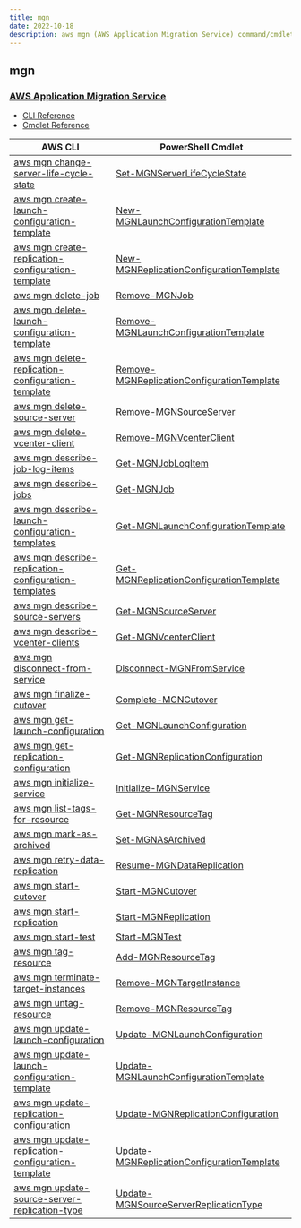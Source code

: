 ```yaml
---
title: mgn
date: 2022-10-18
description: aws mgn (AWS Application Migration Service) command/cmdlet list.
---
```


## mgn

### [AWS Application Migration Service](https://aws.amazon.com/application-migration-service/)

* [CLI Reference](https://docs.aws.amazon.com/cli/latest/reference/mgn/index.html)
* [Cmdlet Reference](https://docs.aws.amazon.com/powershell/latest/reference/items/Mgn_cmdlets.html)

|AWS CLI|PowerShell Cmdlet|
|----|----|
|[aws mgn change-server-life-cycle-state](https://docs.aws.amazon.com/cli/latest/reference/mgn/change-server-life-cycle-state.html)|[Set-MGNServerLifeCycleState](https://docs.aws.amazon.com/powershell/latest/reference/items/Set-MGNServerLifeCycleState.html)|
|[aws mgn create-launch-configuration-template](https://docs.aws.amazon.com/cli/latest/reference/mgn/create-launch-configuration-template.html)|[New-MGNLaunchConfigurationTemplate](https://docs.aws.amazon.com/powershell/latest/reference/items/New-MGNLaunchConfigurationTemplate.html)|
|[aws mgn create-replication-configuration-template](https://docs.aws.amazon.com/cli/latest/reference/mgn/create-replication-configuration-template.html)|[New-MGNReplicationConfigurationTemplate](https://docs.aws.amazon.com/powershell/latest/reference/items/New-MGNReplicationConfigurationTemplate.html)|
|[aws mgn delete-job](https://docs.aws.amazon.com/cli/latest/reference/mgn/delete-job.html)|[Remove-MGNJob](https://docs.aws.amazon.com/powershell/latest/reference/items/Remove-MGNJob.html)|
|[aws mgn delete-launch-configuration-template](https://docs.aws.amazon.com/cli/latest/reference/mgn/delete-launch-configuration-template.html)|[Remove-MGNLaunchConfigurationTemplate](https://docs.aws.amazon.com/powershell/latest/reference/items/Remove-MGNLaunchConfigurationTemplate.html)|
|[aws mgn delete-replication-configuration-template](https://docs.aws.amazon.com/cli/latest/reference/mgn/delete-replication-configuration-template.html)|[Remove-MGNReplicationConfigurationTemplate](https://docs.aws.amazon.com/powershell/latest/reference/items/Remove-MGNReplicationConfigurationTemplate.html)|
|[aws mgn delete-source-server](https://docs.aws.amazon.com/cli/latest/reference/mgn/delete-source-server.html)|[Remove-MGNSourceServer](https://docs.aws.amazon.com/powershell/latest/reference/items/Remove-MGNSourceServer.html)|
|[aws mgn delete-vcenter-client](https://docs.aws.amazon.com/cli/latest/reference/mgn/delete-vcenter-client.html)|[Remove-MGNVcenterClient](https://docs.aws.amazon.com/powershell/latest/reference/items/Remove-MGNVcenterClient.html)|
|[aws mgn describe-job-log-items](https://docs.aws.amazon.com/cli/latest/reference/mgn/describe-job-log-items.html)|[Get-MGNJobLogItem](https://docs.aws.amazon.com/powershell/latest/reference/items/Get-MGNJobLogItem.html)|
|[aws mgn describe-jobs](https://docs.aws.amazon.com/cli/latest/reference/mgn/describe-jobs.html)|[Get-MGNJob](https://docs.aws.amazon.com/powershell/latest/reference/items/Get-MGNJob.html)|
|[aws mgn describe-launch-configuration-templates](https://docs.aws.amazon.com/cli/latest/reference/mgn/describe-launch-configuration-templates.html)|[Get-MGNLaunchConfigurationTemplate](https://docs.aws.amazon.com/powershell/latest/reference/items/Get-MGNLaunchConfigurationTemplate.html)|
|[aws mgn describe-replication-configuration-templates](https://docs.aws.amazon.com/cli/latest/reference/mgn/describe-replication-configuration-templates.html)|[Get-MGNReplicationConfigurationTemplate](https://docs.aws.amazon.com/powershell/latest/reference/items/Get-MGNReplicationConfigurationTemplate.html)|
|[aws mgn describe-source-servers](https://docs.aws.amazon.com/cli/latest/reference/mgn/describe-source-servers.html)|[Get-MGNSourceServer](https://docs.aws.amazon.com/powershell/latest/reference/items/Get-MGNSourceServer.html)|
|[aws mgn describe-vcenter-clients](https://docs.aws.amazon.com/cli/latest/reference/mgn/describe-vcenter-clients.html)|[Get-MGNVcenterClient](https://docs.aws.amazon.com/powershell/latest/reference/items/Get-MGNVcenterClient.html)|
|[aws mgn disconnect-from-service](https://docs.aws.amazon.com/cli/latest/reference/mgn/disconnect-from-service.html)|[Disconnect-MGNFromService](https://docs.aws.amazon.com/powershell/latest/reference/items/Disconnect-MGNFromService.html)|
|[aws mgn finalize-cutover](https://docs.aws.amazon.com/cli/latest/reference/mgn/finalize-cutover.html)|[Complete-MGNCutover](https://docs.aws.amazon.com/powershell/latest/reference/items/Complete-MGNCutover.html)|
|[aws mgn get-launch-configuration](https://docs.aws.amazon.com/cli/latest/reference/mgn/get-launch-configuration.html)|[Get-MGNLaunchConfiguration](https://docs.aws.amazon.com/powershell/latest/reference/items/Get-MGNLaunchConfiguration.html)|
|[aws mgn get-replication-configuration](https://docs.aws.amazon.com/cli/latest/reference/mgn/get-replication-configuration.html)|[Get-MGNReplicationConfiguration](https://docs.aws.amazon.com/powershell/latest/reference/items/Get-MGNReplicationConfiguration.html)|
|[aws mgn initialize-service](https://docs.aws.amazon.com/cli/latest/reference/mgn/initialize-service.html)|[Initialize-MGNService](https://docs.aws.amazon.com/powershell/latest/reference/items/Initialize-MGNService.html)|
|[aws mgn list-tags-for-resource](https://docs.aws.amazon.com/cli/latest/reference/mgn/list-tags-for-resource.html)|[Get-MGNResourceTag](https://docs.aws.amazon.com/powershell/latest/reference/items/Get-MGNResourceTag.html)|
|[aws mgn mark-as-archived](https://docs.aws.amazon.com/cli/latest/reference/mgn/mark-as-archived.html)|[Set-MGNAsArchived](https://docs.aws.amazon.com/powershell/latest/reference/items/Set-MGNAsArchived.html)|
|[aws mgn retry-data-replication](https://docs.aws.amazon.com/cli/latest/reference/mgn/retry-data-replication.html)|[Resume-MGNDataReplication](https://docs.aws.amazon.com/powershell/latest/reference/items/Resume-MGNDataReplication.html)|
|[aws mgn start-cutover](https://docs.aws.amazon.com/cli/latest/reference/mgn/start-cutover.html)|[Start-MGNCutover](https://docs.aws.amazon.com/powershell/latest/reference/items/Start-MGNCutover.html)|
|[aws mgn start-replication](https://docs.aws.amazon.com/cli/latest/reference/mgn/start-replication.html)|[Start-MGNReplication](https://docs.aws.amazon.com/powershell/latest/reference/items/Start-MGNReplication.html)|
|[aws mgn start-test](https://docs.aws.amazon.com/cli/latest/reference/mgn/start-test.html)|[Start-MGNTest](https://docs.aws.amazon.com/powershell/latest/reference/items/Start-MGNTest.html)|
|[aws mgn tag-resource](https://docs.aws.amazon.com/cli/latest/reference/mgn/tag-resource.html)|[Add-MGNResourceTag](https://docs.aws.amazon.com/powershell/latest/reference/items/Add-MGNResourceTag.html)|
|[aws mgn terminate-target-instances](https://docs.aws.amazon.com/cli/latest/reference/mgn/terminate-target-instances.html)|[Remove-MGNTargetInstance](https://docs.aws.amazon.com/powershell/latest/reference/items/Remove-MGNTargetInstance.html)|
|[aws mgn untag-resource](https://docs.aws.amazon.com/cli/latest/reference/mgn/untag-resource.html)|[Remove-MGNResourceTag](https://docs.aws.amazon.com/powershell/latest/reference/items/Remove-MGNResourceTag.html)|
|[aws mgn update-launch-configuration](https://docs.aws.amazon.com/cli/latest/reference/mgn/update-launch-configuration.html)|[Update-MGNLaunchConfiguration](https://docs.aws.amazon.com/powershell/latest/reference/items/Update-MGNLaunchConfiguration.html)|
|[aws mgn update-launch-configuration-template](https://docs.aws.amazon.com/cli/latest/reference/mgn/update-launch-configuration-template.html)|[Update-MGNLaunchConfigurationTemplate](https://docs.aws.amazon.com/powershell/latest/reference/items/Update-MGNLaunchConfigurationTemplate.html)|
|[aws mgn update-replication-configuration](https://docs.aws.amazon.com/cli/latest/reference/mgn/update-replication-configuration.html)|[Update-MGNReplicationConfiguration](https://docs.aws.amazon.com/powershell/latest/reference/items/Update-MGNReplicationConfiguration.html)|
|[aws mgn update-replication-configuration-template](https://docs.aws.amazon.com/cli/latest/reference/mgn/update-replication-configuration-template.html)|[Update-MGNReplicationConfigurationTemplate](https://docs.aws.amazon.com/powershell/latest/reference/items/Update-MGNReplicationConfigurationTemplate.html)|
|[aws mgn update-source-server-replication-type](https://docs.aws.amazon.com/cli/latest/reference/mgn/update-source-server-replication-type.html)|[Update-MGNSourceServerReplicationType](https://docs.aws.amazon.com/powershell/latest/reference/items/Update-MGNSourceServerReplicationType.html)|

